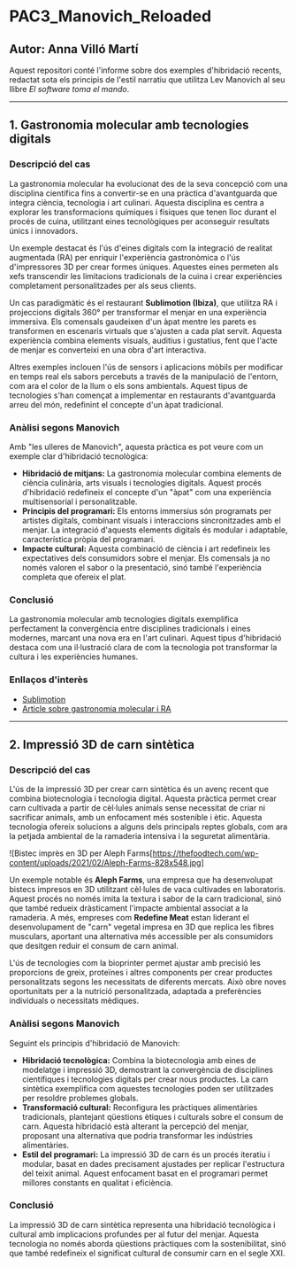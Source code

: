 # PAC3_Manovich_Reloaded

## Autor: Anna Villó Martí

Aquest repositori conté l'informe sobre dos exemples d'hibridació recents, redactat sota els principis de l'estil narratiu que utilitza Lev Manovich al seu llibre *El software toma el mando*. 

---

## 1. Gastronomia molecular amb tecnologies digitals

### **Descripció del cas**
La gastronomia molecular ha evolucionat des de la seva concepció com una disciplina científica fins a convertir-se en una pràctica d'avantguarda que integra ciència, tecnologia i art culinari. Aquesta disciplina es centra a explorar les transformacions químiques i físiques que tenen lloc durant el procés de cuina, utilitzant eines tecnològiques per aconseguir resultats únics i innovadors.

Un exemple destacat és l'ús d'eines digitals com la integració de realitat augmentada (RA) per enriquir l'experiència gastronòmica o l'ús d'impressores 3D per crear formes úniques. Aquestes eines permeten als xefs transcendir les limitacions tradicionals de la cuina i crear experiències completament personalitzades per als seus clients.

Un cas paradigmàtic és el restaurant **Sublimotion (Ibiza)**, que utilitza RA i projeccions digitals 360° per transformar el menjar en una experiència immersiva. Els comensals gaudeixen d'un àpat mentre les parets es transformen en escenaris virtuals que s'ajusten a cada plat servit. Aquesta experiència combina elements visuals, auditius i gustatius, fent que l'acte de menjar es converteixi en una obra d'art interactiva.

Altres exemples inclouen l'ús de sensors i aplicacions mòbils per modificar en temps real els sabors percebuts a través de la manipulació de l'entorn, com ara el color de la llum o els sons ambientals. Aquest tipus de tecnologies s'han començat a implementar en restaurants d'avantguarda arreu del món, redefinint el concepte d'un àpat tradicional.

### **Anàlisi segons Manovich**
Amb "les ulleres de Manovich", aquesta pràctica es pot veure com un exemple clar d'hibridació tecnològica:

- **Hibridació de mitjans:** La gastronomia molecular combina elements de ciència culinària, arts visuals i tecnologies digitals. Aquest procés d'hibridació redefineix el concepte d'un "àpat" com una experiència multisensorial i personalitzable.
- **Principis del programari:** Els entorns immersius són programats per artistes digitals, combinant visuals i interaccions sincronitzades amb el menjar. La integració d'aquests elements digitals és modular i adaptable, característica pròpia del programari.
- **Impacte cultural:** Aquesta combinació de ciència i art redefineix les expectatives dels consumidors sobre el menjar. Els comensals ja no només valoren el sabor o la presentació, sinó també l'experiència completa que ofereix el plat.

### **Conclusió**
La gastronomia molecular amb tecnologies digitals exemplifica perfectament la convergència entre disciplines tradicionals i eines modernes, marcant una nova era en l'art culinari. Aquest tipus d'hibridació destaca com una il·lustració clara de com la tecnologia pot transformar la cultura i les experiències humanes.

### **Enllaços d'interès**
- [Sublimotion](https://www.sublimotionibiza.com/)
- [Article sobre gastronomia molecular i RA](https://www.xataka.com/magnet/restaurante-caro-mundo-esta-ibiza-cenar-cuesta-sueldo-compartes-mesa-12-personas)

---

## 2. Impressió 3D de carn sintètica

### **Descripció del cas**
L'ús de la impressió 3D per crear carn sintètica és un avenç recent que combina biotecnologia i tecnologia digital. Aquesta pràctica permet crear carn cultivada a partir de cèl·lules animals sense necessitat de criar ni sacrificar animals, amb un enfocament més sostenible i ètic. Aquesta tecnologia ofereix solucions a alguns dels principals reptes globals, com ara la petjada ambiental de la ramaderia intensiva i la seguretat alimentària.

![Bistec imprès en 3D per Aleph Farms[https://thefoodtech.com/wp-content/uploads/2021/02/Aleph-Farms-828x548.jpg]

Un exemple notable és **Aleph Farms**, una empresa que ha desenvolupat bistecs impresos en 3D utilitzant cèl·lules de vaca cultivades en laboratoris. Aquest procés no només imita la textura i sabor de la carn tradicional, sinó que també redueix dràsticament l'impacte ambiental associat a la ramaderia. A més, empreses com **Redefine Meat** estan liderant el desenvolupament de "carn" vegetal impresa en 3D que replica les fibres musculars, aportant una alternativa més accessible per als consumidors que desitgen reduir el consum de carn animal.

L'ús de tecnologies com la bioprinter permet ajustar amb precisió les proporcions de greix, proteïnes i altres components per crear productes personalitzats segons les necessitats de diferents mercats. Això obre noves oportunitats per a la nutrició personalitzada, adaptada a preferències individuals o necessitats mèdiques.

### **Anàlisi segons Manovich**
Seguint els principis d'hibridació de Manovich:

- **Hibridació tecnològica:** Combina la biotecnologia amb eines de modelatge i impressió 3D, demostrant la convergència de disciplines científiques i tecnologies digitals per crear nous productes. La carn sintètica exemplifica com aquestes tecnologies poden ser utilitzades per resoldre problemes globals.
- **Transformació cultural:** Reconfigura les pràctiques alimentàries tradicionals, plantejant qüestions ètiques i culturals sobre el consum de carn. Aquesta hibridació està alterant la percepció del menjar, proposant una alternativa que podria transformar les indústries alimentàries.
- **Estil del programari:** La impressió 3D de carn és un procés iteratiu i modular, basat en dades precisament ajustades per replicar l'estructura del teixit animal. Aquest enfocament basat en el programari permet millores constants en qualitat i eficiència.

### **Conclusió**
La impressió 3D de carn sintètica representa una hibridació tecnològica i cultural amb implicacions profundes per al futur del menjar. Aquesta tecnologia no només aborda qüestions pràctiques com la sostenibilitat, sinó que també redefineix el significat cultural de consumir carn en el segle XXI.

